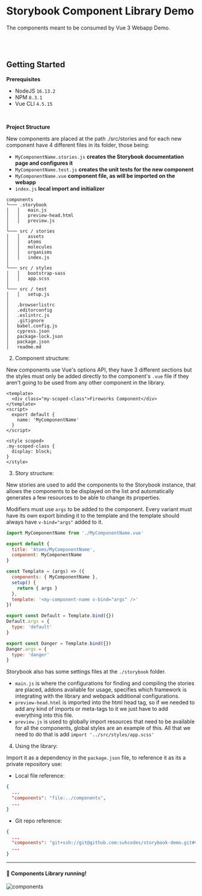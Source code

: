 

# Storybook Component Library Demo

The components meant to be consumed by Vue 3 Webapp Demo.

<br><br>

## Getting Started

**Prerequisites**
* NodeJS `16.13.2`
* NPM `8.3.1`
* Vue CLI `4.5.15`
<br>

**Project Structure**

New components are placed at the path ./src/stories and for each new component have 4 different files in its folder, those being:

* `MyComponentName.stories.js` **creates the Storybook documentation page and configures it**
* `MyComponentName.test.js` **creates the unit tests for the new component**
* `MyComponentName.vue` **component file, as will be imported on the webapp**
* `index.js` **local import and initializer**

```
components
└─── .storybook
│   │   main.js
│   │   preview-head.html
│   │   preview.js
│
└─── src / stories
│   │   assets
│   │   atoms
│   │   molecules
│   │   organisms
│   │   index.js
│   
└─── src / styles
│   │   bootstrap-sass
│   │   app.scss
│ 
└─── src / test
│   │   setup.js
│ 
│   .browserlistrc
│   .editorconfig
│   .eslintrc.js
│   .gitignore
│   babel.config.js
│   cypress.json
│   package-lock.json
│   package.json
│   readme.md
```

2. Component structure:

New components use Vue's options API, they have 3 different sections but the styles must only be added directly to the component's `.vue` file if they aren't going to be used from any other component in the library.

```vue
<template>
  <div class="my-scoped-class">Fireworks Component</div>
</template>
<script>
  export default {
    name: 'MyComponentName'
  }
</script>

<style scoped>
.my-scoped-class {
  display: block;
}
</style>
```

3. Story structure:

New stories are used to add the components to the Storybook instance, that allows the components to be displayed on the list and automatically generates a few resources to be able to change its properties.

Modifiers must use `args` to be added to the component. Every variant must have its own export binding it to the template and the template should always have `v-bind="args"` added to it.

```js
import MyComponentName from './MyComponentName.vue'

export default {
  title: 'Atoms/MyComponentName',
  component: MyComponentName
}

const Template = (args) => ({
  components: { MyComponentName },
  setup() {
    return { args }
  },
  template: '<my-component-name v-bind="args" />'
})

export const Default = Template.bind({})
Default.args = {
  type: 'default'
}

export const Danger = Template.bind({})
Danger.args = {
  type: 'danger'
}
```

Storybook also has some settings files at the `./storybook` folder.
- `main.js` is where the configurations for finding and compiling the stories are placed, addons available for usage, specifies which framework is integrating with the library and webpack additional configurations.
- `preview-head.html` is imported into the html head tag, so if we needed to add any kind of imports or meta-tags to it we just have to add everything into this file.
- `preview.js` is used to globally import resources that need to be available for all the components, global styles are an example of this. All that we need to do that is add `import '../src/styles/app.scss'`

4. Using the library:

Import it as a dependency in the `package.json` file, to reference it as its a private repository use:

* Local file reference:

```json
{
  ...
  "components": "file:../components",
  ...
}
```

* Git repo reference:

```json
{
  ...
  "components": "git+ssh://git@github.com:suhcodes/storybook-demo.git#v1.0.0",
  ...
}
```

---

#### :tada: Components Library running!

![components]('./public/storybook.gif)
